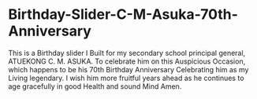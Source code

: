 # Birthday-Slider-C-M-Asuka-70th-Anniversary

This is a Birthday slider I Built for my secondary school principal general, ATUEKONG C. M. ASUKA. To celebrate him on this Auspicious Occasion, which happens to be his 70th Birthday Anniversary Celebrating him as my Living legendary. I wish him more fruitful years ahead as he continues to age gracefully in good Health and sound Mind Amen.

